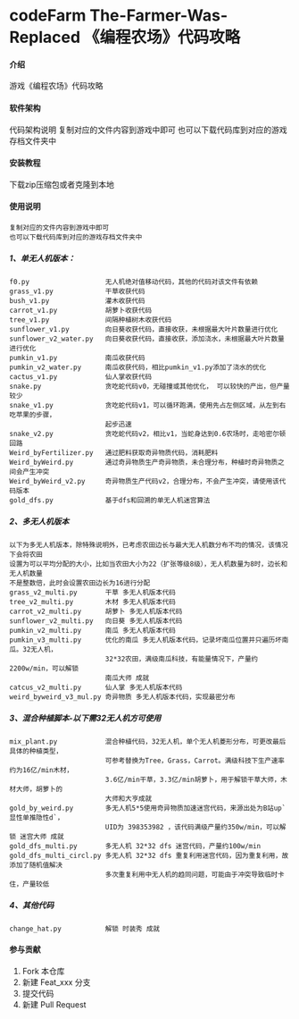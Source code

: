 # codeFarm  The-Farmer-Was-Replaced 《编程农场》代码攻略

#### 介绍
游戏《编程农场》代码攻略

#### 软件架构
代码架构说明
复制对应的文件内容到游戏中即可
也可以下载代码库到对应的游戏存档文件夹中


#### 安装教程
下载zip压缩包或者克隆到本地

#### 使用说明
    复制对应的文件内容到游戏中即可
    也可以下载代码库到对应的游戏存档文件夹中

##### 1、单无人机版本：
    f0.py                   无人机绝对值移动代码，其他的代码对该文件有依赖
    grass_v1.py             干草收获代码
    bush_v1.py              灌木收获代码
    carrot_v1.py            胡萝卜收获代码
    tree_v1.py              间隔种植树木收获代码
    sunflower_v1.py         向日葵收获代码，直接收获，未根据最大叶片数量进行优化
    sunflower_v2_water.py   向日葵收获代码，直接收获，添加浇水，未根据最大叶片数量进行优化
    pumkin_v1.py            南瓜收获代码
    pumkin_v2_water.py      南瓜收获代码，相比pumkin_v1.py添加了浇水的优化
    cactus_v1.py            仙人掌收获代码
    snake.py                贪吃蛇代码v0，无碰撞或其他优化， 可以较快的产出，但产量较少
    snake_v1.py             贪吃蛇代码v1，可以循环跑满，使用先占左侧区域，从左到右吃苹果的步骤，
                            起步迅速
    snake_v2.py             贪吃蛇代码v2，相比v1，当蛇身达到0.6农场时，走哈密尔顿回路
    Weird_byFertilizer.py   通过肥料获取奇异物质代码，消耗肥料
    Weird_byWeird.py        通过奇异物质生产奇异物质，未合理分布，种植时奇异物质之间会产生冲突
    Weird_byWeird_v2.py     奇异物质生产代码v2，合理分布，不会产生冲突，请使用该代码版本
    gold_dfs.py             基于dfs和回溯的单无人机迷宫算法
##### 2、多无人机版本
    以下为多无人机版本，除特殊说明外，已考虑农田边长与最大无人机数分布不均的情况，该情况下会将农田
    设置为可以平均分配的大小，比如当农田大小为22（扩张等级8级），无人机数量为8时，边长和无人机数量
    不是整数倍，此时会设置农田边长为16进行分配
    grass_v2_multi.py       干草 多无人机版本代码
    tree_v2_multi.py        木材 多无人机版本代码
    carrot_v2_multi.py      胡萝卜 多无人机版本代码
    sunflower_v2_multi.py   向日葵 多无人机版本代码
    pumkin_v2_multi.py      南瓜 多无人机版本代码
    pumkin_v3_multi.py      优化的南瓜 多无人机版本代码，记录坏南瓜位置并只遍历坏南瓜。32无人机，
                            32*32农田，满级南瓜科技，有能量情况下，产量约 2200w/min，可以解锁 
                            南瓜大师 成就
    catcus_v2_multi.py      仙人掌 多无人机版本代码
    weird_byweird_v3_mul.py 奇异物质 多无人机版本代码，实现最密分布
##### 3、混合种植脚本-以下需32无人机方可使用
    mix_plant.py            混合种植代码，32无人机，单个无人机菱形分布，可更改最后具体的种植类型，
                            可参考替换为Tree，Grass，Carrot。满级科技下生产速率约为16亿/min木材，
                            3.6亿/min干草，3.3亿/min胡萝卜，用于解锁干草大师，木材大师，胡萝卜的
                            大师和大亨成就
    gold_by_weird.py        多无人机5*5使用奇异物质加速迷宫代码，来源出处为B站up`显性单推隐性d`，
                            UID为 398353982 ，该代码满级产量约350w/min，可以解锁 迷宫大师 成就
    gold_dfs_multi.py       多无人机 32*32 dfs 迷宫代码，产量约100w/min
    gold_dfs_multi_circl.py 多无人机 32*32 dfs 重复利用迷宫代码，因为重复利用，故添加了随机值解决
                            多次重复利用中无人机的趋同问题，可能由于冲突导致临时卡住，产量较低
##### 4、其他代码
    change_hat.py           解锁 时装秀 成就
#### 参与贡献

1.  Fork 本仓库
2.  新建 Feat_xxx 分支
3.  提交代码
4.  新建 Pull Request

